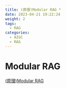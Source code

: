 ```yaml
---
title: (原理)Modular RAG *
date: 2023-04-21 19:22:24
weight: 2
tags:
  - RAG
categories:
  - AIGC  
  - RAG
---
```


<p></p>
<!-- more -->


# Modular RAG
[(原理)Modular RAG](https://candied-skunk-1ca.notion.site/Modular-RAG-108bfe21108480468c35c5b45d991778?pvs=4)